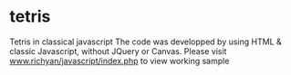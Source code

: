 # tetris
Tetris in classical javascript
The code was developped by using HTML & classic Javascript, without JQuery or Canvas. 
Please visit www.richyan/javascript/index.php to view working sample
